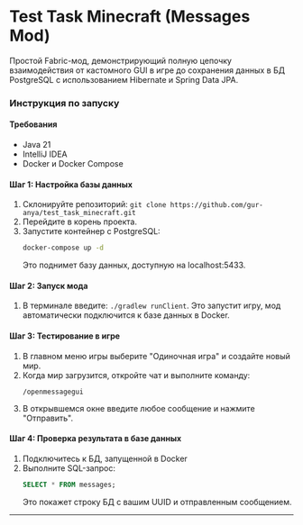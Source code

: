 # Test Task Minecraft (Messages Mod)
Простой Fabric-мод, демонстрирующий полную цепочку взаимодействия от кастомного GUI в игре до сохранения данных в БД PostgreSQL с использованием Hibernate и Spring Data JPA.

### Инструкция по запуску

#### Требования
*   Java 21
*   IntelliJ IDEA
*   Docker и Docker Compose

#### Шаг 1: Настройка базы данных
1.  Склонируйте репозиторий: `git clone https://github.com/gur-anya/test_task_minecraft.git`
2.  Перейдите в корень проекта.
3.  Запустите контейнер с PostgreSQL:
    ```bash
    docker-compose up -d
    ```
    Это поднимет базу данных, доступную на localhost:5433.

#### Шаг 2: Запуск мода
1.  В терминале введите: ```./gradlew runClient```.
    Это запустит игру, мод автоматически подключится к базе данных в Docker.

#### Шаг 3: Тестирование в игре
1.  В главном меню игры выберите "Одиночная игра" и создайте новый мир.
2.  Когда мир загрузится, откройте чат и выполните команду:
    ```
    /openmessagegui
    ```
3.  В открывшемся окне введите любое сообщение и нажмите "Отправить".

#### Шаг 4: Проверка результата в базе данных
1.  Подключитесь к БД, запущенной в Docker
2.  Выполните SQL-запрос:
    ```sql
    SELECT * FROM messages;
    ```
    Это покажет строку БД с вашим UUID и отправленным сообщением.
---
